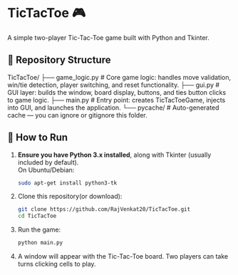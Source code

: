 # TicTacToe 🎮

A simple two-player Tic-Tac-Toe game built with Python and Tkinter.

## 🧱 Repository Structure

TicTacToe/
├── game_logic.py # Core game logic: handles move validation, win/tie detection, player switching, and reset functionality.
├── gui.py # GUI layer: builds the window, board display, buttons, and ties button clicks to game logic.
├── main.py # Entry point: creates TicTacToeGame, injects into GUI, and launches the application.
└── pycache/ # Auto-generated cache — you can ignore or gitignore this folder.

## 🚀 How to Run

1. **Ensure you have Python 3.x installed**, along with Tkinter (usually included by default).  
   On Ubuntu/Debian:  
   ```bash
   sudo apt-get install python3-tk
   ```

2. Clone this repository(or download):
   ```bash
   git clone https://github.com/RajVenkat20/TicTacToe.git
   cd TicTacToe
   ```
3. Run the game:
   ```bash
   python main.py
   ```
4. A window will appear with the Tic-Tac-Toe board. Two players can take turns clicking cells to play.
